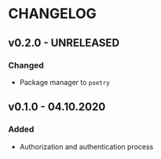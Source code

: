 # CHANGELOG

## v0.2.0 - UNRELEASED

### Changed

* Package manager to `poetry`

## v0.1.0 - 04.10.2020

### Added

* Authorization and authentication process